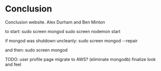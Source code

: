 # Conclusion
Conclusion website. Alex Durham and Ben Minton

to start:
sudo screen mongod
sudo screen nodemon start

if mongod was shutdown uncleanly:
sudo screen mongod --repair

and then:
sudo screen mongod

TODO:
user profile page
migrate to AWS? (eliminate mongodb)
finalize look and feel

